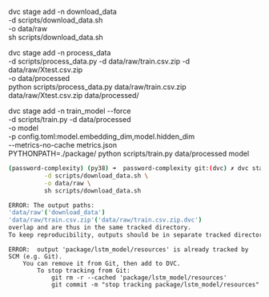 dvc stage add -n download_data \
          -d scripts/download_data.sh \
          -o data/raw \
          sh scripts/download_data.sh


dvc stage add -n process_data \
          -d scripts/process_data.py -d data/raw/train.csv.zip -d data/raw/Xtest.csv.zip \
          -o data/processed \
          python scripts/process_data.py data/raw/train.csv.zip data/raw/Xtest.csv.zip data/processed/


dvc stage add -n train_model --force \
          -d scripts/train.py -d data/processed \
          -o model \
          -p config.toml:model.embedding_dim,model.hidden_dim \
          --metrics-no-cache metrics.json \
          PYTHONPATH=./package/ python scripts/train.py data/processed model


```bash
(password-complexity) (py38) ➜  password-complexity git:(dvc) ✗ dvc stage add -n download_data \
          -d scripts/download_data.sh \
          -o data/raw \
          sh scripts/download_data.sh

ERROR: The output paths:
'data/raw'('download_data')
'data/raw/train.csv.zip'('data/raw/train.csv.zip.dvc')
overlap and are thus in the same tracked directory.
To keep reproducibility, outputs should be in separate tracked directories or tracked individually.
```

```
ERROR:  output 'package/lstm_model/resources' is already tracked by SCM (e.g. Git).
    You can remove it from Git, then add to DVC.
        To stop tracking from Git:
            git rm -r --cached 'package/lstm_model/resources'
            git commit -m "stop tracking package/lstm_model/resources"
```
